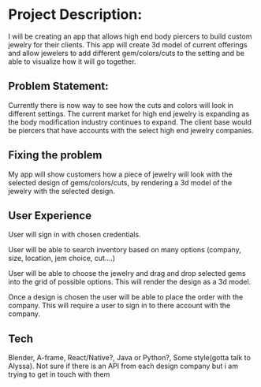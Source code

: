 # Project Description:

I will be creating an app that allows high end body piercers to build custom jewelry for their clients. This app will create 3d model of current offerings and allow jewelers to add different gem/colors/cuts to the setting and be able to visualize how it will go together. 

## Problem Statement:

Currently there is now way to see how the cuts and colors will look in different settings. The current market for high end jewelry is expanding as the body modification industry continues to expand. The client base would be piercers that have accounts with the select high end jewelry companies. 

## Fixing the problem

My app will show customers how a piece of jewelry will look with the selected design of gems/colors/cuts, by rendering a 3d model of the jewelry with the selected design.


## User Experience

User will sign in with chosen credentials.

User will be able to search inventory based on many options (company, size, location, jem choice, cut….)

User will be able to choose the jewelry and drag and drop selected gems into the grid of possible options. This will render the design as a 3d model. 

Once a design is chosen the user will be able to place the order with the company. This will require a user to sign in to there account with the company. 

## Tech

Blender, A-frame, React/Native?, Java or Python?, Some style(gotta talk to Alyssa). Not sure if there is an API from each design company but i am trying to get in touch with them





